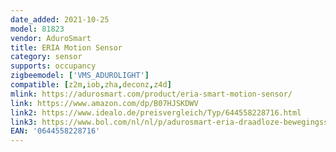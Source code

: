 ```yaml
---
date_added: 2021-10-25
model: 81823
vendor: AduroSmart
title: ERIA Motion Sensor
category: sensor
supports: occupancy
zigbeemodel: ['VMS_ADUROLIGHT']
compatible: [z2m,iob,zha,deconz,z4d]
mlink: https://adurosmart.com/product/eria-smart-motion-sensor/
link: https://www.amazon.com/dp/B07HJSKDWV
link2: https://www.idealo.de/preisvergleich/Typ/644558228716.html
link3: https://www.bol.com/nl/nl/p/adurosmart-eria-draadloze-bewegingssensor-bediening-via-app-zigbee/9200000109108408/
EAN: '0644558228716'
---
```

